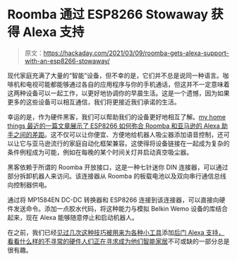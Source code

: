 # Roomba 通过 ESP8266 Stowaway 获得 Alexa 支持

> 原文：<https://hackaday.com/2021/03/09/roomba-gets-alexa-support-with-an-esp8266-stowaway/>

现代家庭充满了大量的“智能”设备，但不幸的是，它们并不总是说同一种语言。咖啡机和电视可能都能够通过各自的应用程序与你的手机通话，但这并不一定意味着这两种设备可以一起工作，以更好地协调你的早晨生活。这是一个遗憾，因为如果更多的这些设备可以相互通信，我们将更接近我们承诺的生活。

幸运的是，作为硬件黑客，我们可以帮助我们的设备更好地相互了解。[my home things 最近的一篇文章展示了 ESP8266 如何弥合 Roomba 和亚马逊的 Alexa 助手之间的差距](https://myhomethings.eu/en/roomba-voice-control-alexa-and-belkin-wemo-emulator/)。这不仅可以让你便宜、方便地给机器人吸尘器添加语音控制，还可以让它与亚马逊流行的家庭自动化框架兼容。这使得将设备链接在一起成为复杂的条件例程成为可能，例如在每晚的某个时间关灯并启动真空吸尘器。

黑客依赖于所谓的 Roomba 开放接口，这是一种七针迷你 DIN 连接器，可以通过部分拆卸机器人来访问。该连接器从 Roomba 的板载电池以及双向串行通信总线向控制器供电。

通过将 MP1584EN DC-DC 转换器和 ESP8266 连接到该连接器，可以直接向硬件发送命令。添加一点胶水代码，将这种能力与模拟 Belkin Wemo 设备的库结合起来，现在 Alexa 能够随意停止和启动机器人。

在之前，我们已经[见过几次这种技巧被用来为各种小工具](https://hackaday.com/2018/01/27/alexa-controls-this-projector-thanks-to-esp8266/)添加[后门 Alexa 支持，看看什么样的不寻常的硬件人们正在](https://hackaday.com/2015/07/16/how-to-make-amazon-echo-control-fake-wemo-devices/)[寻求成为他们智能家居](https://hackaday.com/2019/02/04/esp8266-and-alexa-team-up-to-tend-bar/)不可或缺的一部分总是很有趣。